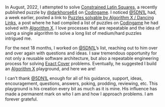 In August, 2022, I attempted to solve [Constrained Latin Squares]( https://www.codingame.com/training/medium/constrained-latin-squares), a recently published puzzle by [@darkhorse64]( https://www.codingame.com/profile/c9ebe76a83b33730956eda0534d6cad86053292) on [Codingame](www.codingame.com). I noticed [@5DN1L]( https://www.codingame.com/profile/bbb8f47ea4601179303c20acdbf5fb6c1904782) had, a week earlier, posted a link to [Puzzles solvable by Algorithm X / Dancing Links](https://www.codingame.com/forum/t/puzzles-solvable-by-algorithm-x-dancing-links/196871), a post where he had compiled a list of puzzles on [Codingame](www.codingame.com) he had solved with [Algorithm X]( https://en.wikipedia.org/wiki/Knuth%27s_Algorithm_X). I love processes that are repeatable and the idea of using a single algorithm to solve a long list of medium/hard puzzles intrigued me.

For the next 18 months, I worked on [@5DN1L]( https://www.codingame.com/profile/bbb8f47ea4601179303c20acdbf5fb6c1904782)’s list, reaching out to him over and over again with questions and ideas. I saw tremendous opportunity for not only a reusable software architecture, but also a repeatable engineering process for solving [Exact Cover]( https://en.wikipedia.org/wiki/Exact_cover) problems. Eventually, he suggested I build an [Algorithm X]( https://en.wikipedia.org/wiki/Knuth%27s_Algorithm_X) playground, and here we are!

I can’t thank [@5DN1L]( https://www.codingame.com/profile/bbb8f47ea4601179303c20acdbf5fb6c1904782) enough for all of his guidance, support, ideas, encouragement, questions, answers, poking, prodding, reviewing, etc. This playground is his creation every bit as much as it is mine. His influence has made a permanent mark on who I am and how I approach problems. I am forever grateful.
